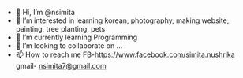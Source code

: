 - 👋 Hi, I’m @nsimita
- 👀 I’m interested in learning korean, photography, making website, painting, tree planting, pets
- 🌱 I’m currently learning Programming
- 💞️ I’m looking to collaborate on ...
- 📫 How to reach me FB-https://www.facebook.com/simita.nushrika gmail- nsimita7@gmail.com

<!---
nsimita/nsimita is a ✨ special ✨ repository because its `README.md` (this file) appears on your GitHub profile.
You can click the Preview link to take a look at your changes.
--->

